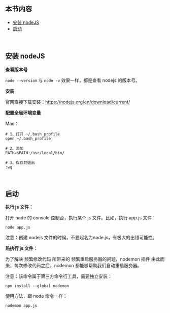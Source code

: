 ## 本节内容

- [安装 nodeJS](https://github.com/stevecchow/The-overview-of-node/blob/master/docs/3%20%E5%91%BD%E4%BB%A4.md#启动)
- [启动](https://github.com/stevecchow/The-overview-of-node/blob/master/docs/3%20%E5%91%BD%E4%BB%A4.md#启动)

<br/>

## 安装 nodeJS

**查看版本号**

`node --version` 与 `node -v` 效果一样，都是查看 nodejs 的版本号。

**安装**

官网直接下载安装：https://nodejs.org/en/download/current/

**配置全局环境变量**

Mac：

```shell
# 1、打开 ~/.bash_profile
open ~/.bash_profile

# 2、添加
PATH=$PATH:/usr/local/bin/

# 3、保存并退出
:wq
```

<br/>

## 启动

**执行 js 文件：**

打开 node 的 console 控制台，执行某个 js 文件。比如，执行 app.js 文件：

```shell
node app.js
```

注意：创建 nodejs 文件的时候，不要起名为node.js，有极大的出错可能性。

**热执行 js 文件：**

为了解决 频繁修改代码 所带来的 频繁重启服务器的问题，nodemon 插件 由此而来，每次修改代码之后，nodemon 都能够帮助我们自动重启服务器。

注意：该命令属于第三方命令行工具，需要独立安装：

```shell
npm install --global nodemon
```

使用方法，跟 node 命令一样：

```shell
nodemon app.js
```

